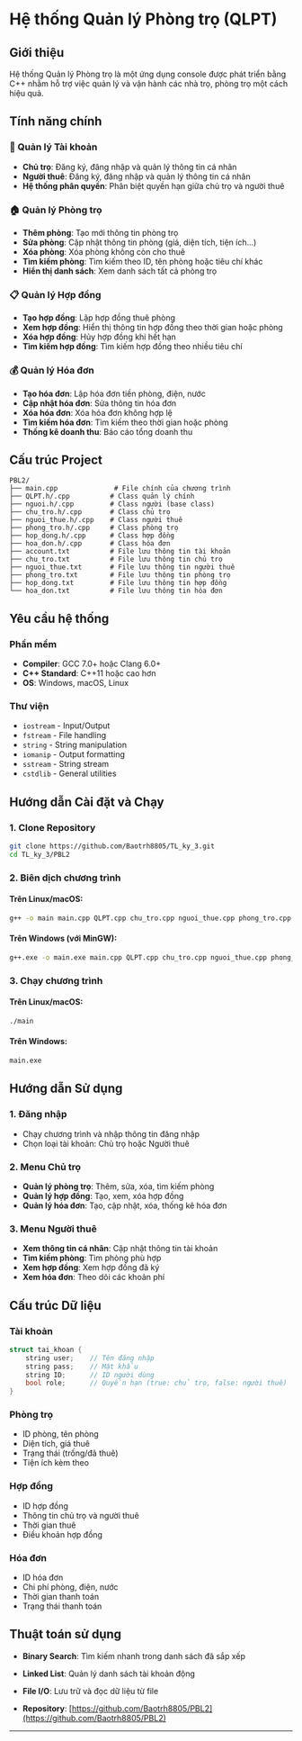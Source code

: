 # Hệ thống Quản lý Phòng trọ (QLPT)

## Giới thiệu
Hệ thống Quản lý Phòng trọ là một ứng dụng console được phát triển bằng C++ nhằm hỗ trợ việc quản lý và vận hành các nhà trọ, phòng trọ một cách hiệu quả.

## Tính năng chính

### 👥 Quản lý Tài khoản
- **Chủ trọ**: Đăng ký, đăng nhập và quản lý thông tin cá nhân
- **Người thuê**: Đăng ký, đăng nhập và quản lý thông tin cá nhân
- **Hệ thống phân quyền**: Phân biệt quyền hạn giữa chủ trọ và người thuê

### 🏠 Quản lý Phòng trọ
- **Thêm phòng**: Tạo mới thông tin phòng trọ
- **Sửa phòng**: Cập nhật thông tin phòng (giá, diện tích, tiện ích...)
- **Xóa phòng**: Xóa phòng không còn cho thuê
- **Tìm kiếm phòng**: Tìm kiếm theo ID, tên phòng hoặc tiêu chí khác
- **Hiển thị danh sách**: Xem danh sách tất cả phòng trọ

### 📋 Quản lý Hợp đồng
- **Tạo hợp đồng**: Lập hợp đồng thuê phòng
- **Xem hợp đồng**: Hiển thị thông tin hợp đồng theo thời gian hoặc phòng
- **Xóa hợp đồng**: Hủy hợp đồng khi hết hạn
- **Tìm kiếm hợp đồng**: Tìm kiếm hợp đồng theo nhiều tiêu chí

### 💰 Quản lý Hóa đơn
- **Tạo hóa đơn**: Lập hóa đơn tiền phòng, điện, nước
- **Cập nhật hóa đơn**: Sửa thông tin hóa đơn
- **Xóa hóa đơn**: Xóa hóa đơn không hợp lệ
- **Tìm kiếm hóa đơn**: Tìm kiếm theo thời gian hoặc phòng
- **Thống kê doanh thu**: Báo cáo tổng doanh thu

## Cấu trúc Project

```
PBL2/
├── main.cpp              # File chính của chương trình
├── QLPT.h/.cpp          # Class quản lý chính
├── nguoi.h/.cpp         # Class người (base class)
├── chu_tro.h/.cpp       # Class chủ trọ
├── nguoi_thue.h/.cpp    # Class người thuê
├── phong_tro.h/.cpp     # Class phòng trọ
├── hop_dong.h/.cpp      # Class hợp đồng
├── hoa_don.h/.cpp       # Class hóa đơn
├── account.txt          # File lưu thông tin tài khoản
├── chu_tro.txt          # File lưu thông tin chủ trọ
├── nguoi_thue.txt       # File lưu thông tin người thuê
├── phong_tro.txt        # File lưu thông tin phòng trọ
├── hop_dong.txt         # File lưu thông tin hợp đồng
└── hoa_don.txt          # File lưu thông tin hóa đơn
```

## Yêu cầu hệ thống

### Phần mềm
- **Compiler**: GCC 7.0+ hoặc Clang 6.0+
- **C++ Standard**: C++11 hoặc cao hơn
- **OS**: Windows, macOS, Linux

### Thư viện
- `iostream` - Input/Output
- `fstream` - File handling
- `string` - String manipulation
- `iomanip` - Output formatting
- `sstream` - String stream
- `cstdlib` - General utilities

## Hướng dẫn Cài đặt và Chạy

### 1. Clone Repository
```bash
git clone https://github.com/Baotrh8805/TL_ky_3.git
cd TL_ky_3/PBL2
```

### 2. Biên dịch chương trình

#### Trên Linux/macOS:
```bash
g++ -o main main.cpp QLPT.cpp chu_tro.cpp nguoi_thue.cpp phong_tro.cpp hop_dong.cpp hoa_don.cpp nguoi.cpp
```

#### Trên Windows (với MinGW):
```bash
g++.exe -o main.exe main.cpp QLPT.cpp chu_tro.cpp nguoi_thue.cpp phong_tro.cpp hop_dong.cpp hoa_don.cpp nguoi.cpp
```

### 3. Chạy chương trình

#### Trên Linux/macOS:
```bash
./main
```

#### Trên Windows:
```bash
main.exe
```

## Hướng dẫn Sử dụng

### 1. Đăng nhập
- Chạy chương trình và nhập thông tin đăng nhập
- Chọn loại tài khoản: Chủ trọ hoặc Người thuê

### 2. Menu Chủ trọ
- **Quản lý phòng trọ**: Thêm, sửa, xóa, tìm kiếm phòng
- **Quản lý hợp đồng**: Tạo, xem, xóa hợp đồng
- **Quản lý hóa đơn**: Tạo, cập nhật, xóa, thống kê hóa đơn

### 3. Menu Người thuê
- **Xem thông tin cá nhân**: Cập nhật thông tin tài khoản
- **Tìm kiếm phòng**: Tìm phòng phù hợp
- **Xem hợp đồng**: Xem hợp đồng đã ký
- **Xem hóa đơn**: Theo dõi các khoản phí

## Cấu trúc Dữ liệu

### Tài khoản
```cpp
struct tai_khoan {
    string user;    // Tên đăng nhập
    string pass;    // Mật khẩu
    string ID;      // ID người dùng
    bool role;      // Quyền hạn (true: chủ trọ, false: người thuê)
}
```

### Phòng trọ
- ID phòng, tên phòng
- Diện tích, giá thuê
- Trạng thái (trống/đã thuê)
- Tiện ích kèm theo

### Hợp đồng
- ID hợp đồng
- Thông tin chủ trọ và người thuê
- Thời gian thuê
- Điều khoản hợp đồng

### Hóa đơn
- ID hóa đơn
- Chi phí phòng, điện, nước
- Thời gian thanh toán
- Trạng thái thanh toán

## Thuật toán sử dụng

- **Binary Search**: Tìm kiếm nhanh trong danh sách đã sắp xếp
- **Linked List**: Quản lý danh sách tài khoản động
- **File I/O**: Lưu trữ và đọc dữ liệu từ file


- **Repository**: [https://github.com/Baotrh8805/PBL2](https://github.com/Baotrh8805/PBL2)



---
